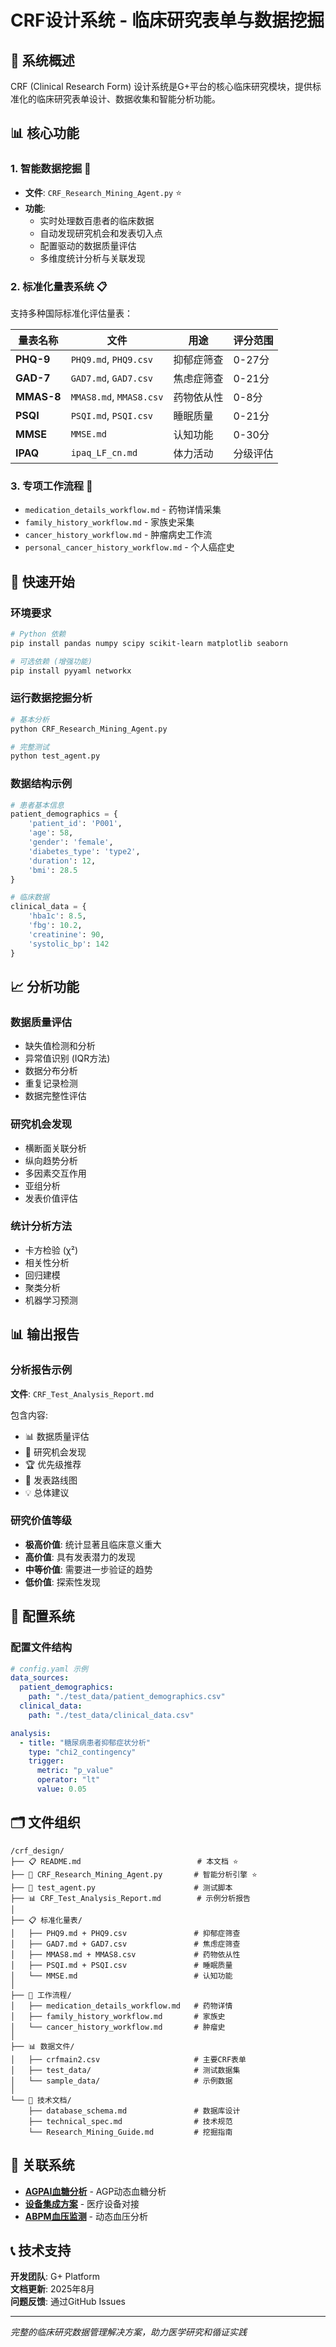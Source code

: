 # CRF设计系统 - 临床研究表单与数据挖掘

## 🎯 系统概述

CRF (Clinical Research Form) 设计系统是G+平台的核心临床研究模块，提供标准化的临床研究表单设计、数据收集和智能分析功能。

## 📊 核心功能

### 1. 智能数据挖掘 🤖
- **文件**: `CRF_Research_Mining_Agent.py` ⭐
- **功能**: 
  - 实时处理数百患者的临床数据
  - 自动发现研究机会和发表切入点
  - 配置驱动的数据质量评估
  - 多维度统计分析与关联发现

### 2. 标准化量表系统 📋
支持多种国际标准化评估量表：

| 量表名称 | 文件 | 用途 | 评分范围 |
|----------|------|------|----------|
| **PHQ-9** | `PHQ9.md`, `PHQ9.csv` | 抑郁症筛查 | 0-27分 |
| **GAD-7** | `GAD7.md`, `GAD7.csv` | 焦虑症筛查 | 0-21分 |
| **MMAS-8** | `MMAS8.md`, `MMAS8.csv` | 药物依从性 | 0-8分 |
| **PSQI** | `PSQI.md`, `PSQI.csv` | 睡眠质量 | 0-21分 |
| **MMSE** | `MMSE.md` | 认知功能 | 0-30分 |
| **IPAQ** | `ipaq_LF_cn.md` | 体力活动 | 分级评估 |

### 3. 专项工作流程 🔄
- `medication_details_workflow.md` - 药物详情采集
- `family_history_workflow.md` - 家族史采集
- `cancer_history_workflow.md` - 肿瘤病史工作流
- `personal_cancer_history_workflow.md` - 个人癌症史

## 🚀 快速开始

### 环境要求
```bash
# Python 依赖
pip install pandas numpy scipy scikit-learn matplotlib seaborn

# 可选依赖 (增强功能)
pip install pyyaml networkx
```

### 运行数据挖掘分析
```bash
# 基本分析
python CRF_Research_Mining_Agent.py

# 完整测试
python test_agent.py
```

### 数据结构示例
```python
# 患者基本信息
patient_demographics = {
    'patient_id': 'P001',
    'age': 58,
    'gender': 'female',
    'diabetes_type': 'type2',
    'duration': 12,
    'bmi': 28.5
}

# 临床数据
clinical_data = {
    'hba1c': 8.5,
    'fbg': 10.2,
    'creatinine': 90,
    'systolic_bp': 142
}
```

## 📈 分析功能

### 数据质量评估
- 缺失值检测和分析
- 异常值识别 (IQR方法)
- 数据分布分析
- 重复记录检测
- 数据完整性评估

### 研究机会发现
- 横断面关联分析
- 纵向趋势分析
- 多因素交互作用
- 亚组分析
- 发表价值评估

### 统计分析方法
- 卡方检验 (χ²)
- 相关性分析
- 回归建模
- 聚类分析
- 机器学习预测

## 📊 输出报告

### 分析报告示例
**文件**: `CRF_Test_Analysis_Report.md`

包含内容:
- 📊 数据质量评估
- 🎯 研究机会发现  
- 🏆 优先级推荐
- 📅 发表路线图
- 💡 总体建议

### 研究价值等级
- **极高价值**: 统计显著且临床意义重大
- **高价值**: 具有发表潜力的发现
- **中等价值**: 需要进一步验证的趋势
- **低价值**: 探索性发现

## 🔧 配置系统

### 配置文件结构
```yaml
# config.yaml 示例
data_sources:
  patient_demographics:
    path: "./test_data/patient_demographics.csv"
  clinical_data:  
    path: "./test_data/clinical_data.csv"

analysis:
  - title: "糖尿病患者抑郁症状分析"
    type: "chi2_contingency"
    trigger:
      metric: "p_value"
      operator: "lt" 
      value: 0.05
```

## 🗂️ 文件组织

```
/crf_design/
├── 📋 README.md                          # 本文档 ⭐
├── 🤖 CRF_Research_Mining_Agent.py       # 智能分析引擎 ⭐
├── 🧪 test_agent.py                      # 测试脚本
├── 📊 CRF_Test_Analysis_Report.md        # 示例分析报告
│
├── 📋 标准化量表/
│   ├── PHQ9.md + PHQ9.csv               # 抑郁症筛查
│   ├── GAD7.md + GAD7.csv               # 焦虑症筛查  
│   ├── MMAS8.md + MMAS8.csv             # 药物依从性
│   ├── PSQI.md + PSQI.csv               # 睡眠质量
│   └── MMSE.md                          # 认知功能
│
├── 🔄 工作流程/
│   ├── medication_details_workflow.md   # 药物详情
│   ├── family_history_workflow.md       # 家族史
│   └── cancer_history_workflow.md       # 肿瘤史
│
├── 📊 数据文件/
│   ├── crfmain2.csv                     # 主要CRF表单
│   ├── test_data/                       # 测试数据集
│   └── sample_data/                     # 示例数据
│
└── 📝 技术文档/
    ├── database_schema.md               # 数据库设计
    ├── technical_spec.md                # 技术规范
    └── Research_Mining_Guide.md         # 挖掘指南
```

## 🔗 关联系统

- **[AGPAI血糖分析](../AGPAI/)** - AGP动态血糖分析
- **[设备集成方案](../devices/)** - 医疗设备对接
- **[ABPM血压监测](../ABPM/)** - 动态血压分析

## 📞 技术支持

**开发团队**: G+ Platform  
**文档更新**: 2025年8月  
**问题反馈**: 通过GitHub Issues

---

*完整的临床研究数据管理解决方案，助力医学研究和循证实践*